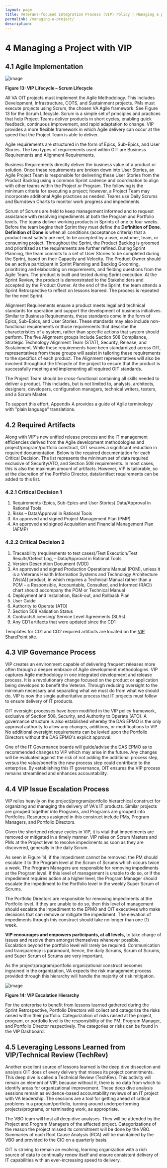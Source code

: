 ```yaml
---
layout: page
title: Veterans-focused Integration Process (VIP) Policy | Managing a project
permalink: /managing-a-project/
description:
---
```


# 4 Managing a Project with VIP

## 4.1 Agile Implementation

![image](https://user-images.githubusercontent.com/16787361/42826681-fd168e28-89b2-11e8-92cb-aeb7d8a2f228.png)

**Figure 13: VIP Lifecycle – Scrum Lifecycle**

All VA OIT projects must implement the Agile Methodology. This includes Development, Infrastructure, COTS, and Sustainment projects. PMs must execute projects using Scrum, the chosen VA Agile framework. See Figure 13 for the Scrum Lifecycle. Scrum is a simple set of principles and practices that help Project Teams deliver products in short cycles, enabling quick feedback, continuous improvement, and rapid adaptation to change. VIP provides a more flexible framework in which Agile delivery can occur at the speed that the Project Team is able to deliver.

Agile requirements are structured in the form of Epics, Sub-Epics, and User Stories. The two types of requirements used within OIT are Business Requirements and Alignment Requirements.

Business Requirements directly deliver the business value of a product or solution. Once these requirements are broken down into User Stories, an Agile Project Team is responsible for delivering these User Stories from the Product Backlog using a common Sprint cadence and coordination to align with other teams within the Project or Program. The following is the minimum criteria for executing a project; however, a Project Team may incorporate additional Agile practices as needed. Teams use Daily Scrums and Burndown Charts to monitor work progress and impediments.

Scrum of Scrums are held to keep management informed and to request assistance with resolving impediments at both the Program and Portfolio levels. The teams deliver working products in Sprints of one to four weeks. Before the team begins their Sprint they must define the **Definition of Done**. **Definition of Done** is when all conditions (acceptance criteria) that a product must satisfy are met, to be accepted by a user, customer, team, or consuming project. Throughout the Sprint, the Product Backlog is groomed and prioritized as the requirements are further refined. During Sprint Planning, the team commits to a set of User Stories to be completed during the Sprint, based on their Capacity and Velocity. The Product Owner should be an active participant in Sprint Planning and Backlog Grooming, prioritizing and elaborating on requirements, and fielding questions from the Agile Team. The product is built and tested during Sprint execution. At the Sprint Review, the product is demonstrated to the Stakeholders and accepted by the Product Owner. At the end of the Sprint, the team attends a Sprint Retrospective to reflect on lessons learned. The process is repeated for the next Sprint.

Alignment Requirements ensure a product meets legal and technical standards for operation and support the development of business initiatives. Similar to Business Requirements, these standards come in the form of Epics, Sub-Epics, and User Stories. These standards may also include non-functional requirements or those requirements that describe the characteristics of a system, rather than specific actions that system should perform. The five Alignment groups include Section 508 Compliance, Strategic Technology Alignment Team (STAT), Security, Release, and Sustainment. While these requirements have been standardized across OIT, representatives from these groups will assist in tailoring these requirements to the specifics of each product. The Alignment representatives will also be involved throughout the lifecycle of the project to ensure that the product is successfully meeting and implementing all required OIT standards.

The Project Team should be cross-functional containing all skills needed to deliver a product. This includes, but is not limited to, analysts, architects, designers, developers, configuration managers, technical writers, testers, and a Scrum Master.

To support this effort, Appendix A provides a guide of Agile terminology with "plain language" translations.

## 4.2 Required Artifacts

Along with VIP's new unified release process and the IT management efficiencies derived from the Agile development methodologies and project/program/portfolio construct, OIT secures a significant reduction in required documentation. Below is the required documentation for each Critical Decision. The list represents the minimum set of data required exclusive of Security/ATO, and Section 508 requirements. In most cases, this is also the maximum amount of artifacts. However, VIP is tailorable, so at the discretion of the Portfolio Director, data/artifact requirements can be added to this list.

### 4.2.1 Critical Decision 1

1. Requirements (Epics, Sub-Epics and User Stories) Data/Approval in Rational Tools
2. Risks – Data/Approval in Rational Tools
3. An approved and signed Project Management Plan (PMP)
4. An approved and signed Acquisition and Financial Management Plan (AFMP)

### 4.2.2 Critical Decision 2

1. Traceability (requirements to test cases)/Test Execution/Test Results/Defect Log, – Data/Approval in Rational Tools
2. Version Description Document (VDD)
3. An approved and signed Production Operations Manual (POM), unless it is a Veterans Health Information Systems and Technology Architecture (VistA)] product, in which requires a Technical Manual rather than a POM – a Responsible, Accountable, Consulted, and Informed (RACI) chart should accompany the POM or Technical Manual
4. Deployment and Installation, Back-out, and Rollback Plan
5. User Guide
6. Authority to Operate (ATO)
7. Section 508 Validation Status
8. Contracts/Licensing/ Service Level Agreements (SLAs)
9. Any CD1 artifacts that were updated since the CD1

Templates for CD1 and CD2 required artifacts are located on the [VIP SharePoint](https://vaww.vaco.portal.va.gov/sites/OIT/epmo/vip/Pages/Assessment%20and%20Reporting.aspx) site.

## 4.3 VIP Governance Process

VIP creates an environment capable of delivering frequent releases more often through a deeper embrace of Agile development methodologies. VIP captures Agile methodology in one integrated development and release process. It is a revolutionary change focused on the product or application being developed to benefit the Veteran. Through reducing oversight to the minimum necessary and separating what we must do from what we should do, VIP is now the single authoritative process that IT projects must follow to ensure delivery of IT products.

OIT oversight processes have been modified in the VIP policy framework, exclusive of Section 508, Security, and Authority to Operate (ATO). A governance structure is also established whereby the DAS EPMO is the only approval authority to allow any changes, additions, or modifications to VIP. No additional oversight requirements can be levied upon the Portfolio Directors without the DAS EPMO's explicit approval.

One of the IT Governance boards will guide/advise the DAS EPMO as to recommended changes to VIP which may arise in the future. Any changes will be evaluated against the risk of not adding the additional process step, versus the value/benefits the new process step could contribute to the enterprise. By establishing this IT governance, OIT ensures the VIP process remains streamlined and enhances accountability.

## 4.4 VIP Issue Escalation Process

VIP relies heavily on the project/program/portfolio hierarchical construct for organizing and managing the delivery of VA's IT products. Similar projects are grouped together into Programs, and Programs are grouped into Portfolios. Resources assigned in this construct include PMs, Program Managers, and Portfolio Directors.

Given the shortened release cycles in VIP, it is vital that impediments are removed or mitigated in a timely manner. VIP relies on Scrum Masters and PMs at the Project level to resolve impediments as soon as they are discovered, generally in the daily Scrum.

As seen in Figure 14, if the impediment cannot be removed, the PM should escalate it to the Program level at the Scrum of Scrums which occurs twice a week. The Program Managers are responsible for removing impediments at the Program level. If this level of management is unable to do so, or if the impediment requires action at a higher level, the Program Manager should escalate the impediment to the Portfolio level in the weekly Super Scrum of Scrums.

The Portfolio Directors are responsible for removing impediments at the Portfolio level. If they are unable to do so, then this level of management should escalate the impediment to the EPMO and OIT executives who make decisions that can remove or mitigate the impediment. The elevation of impediments through this construct should take no longer than one (1) week.

**VIP encourages and empowers participants, at all levels,** to take charge of issues and resolve them amongst themselves whenever possible. Escalation beyond the portfolio level will rarely be required. Communication and transparency is paramount, hence, the daily Scrums, Scrum of Scrums, and Super Scrum of Scrums are very important.

As the project/program/portfolio organizational construct becomes ingrained in the organization, VA expects the risk management process provided through this hierarchy will handle the majority of risk mitigation.

![image](https://user-images.githubusercontent.com/16787361/42826718-17465594-89b3-11e8-9355-a202c8bc4b69.png)

**Figure 14: VIP Escalation Hierarchy**

For the enterprise to benefit from lessons learned gathered during the Sprint Retrospective, Portfolio Directors will collect and categorize the risks raised within their portfolio. Categorization of risks raised at the project, program, or portfolio level is the responsibility of the PM, Program Manager, and Portfolio Director respectively. The categories or risks can be found in the VIP Dashboard.

## 4.5 Leveraging Lessons Learned from VIP/Technical Review (TechRev)

Another excellent source of lessons learned is the deep dive dissection and analysis OIT does of every delivery that misses its project commitments. This deep dive is called a Technical Review (TechRev). This activity will remain an element of VIP, because without it, there is no data from which to identify areas for organizational improvement. These deep dive analysis sessions remain as evidence-based accountability reviews of an IT project with VA leadership. The sessions are a tool for getting ahead of critical problems in a program/portfolio, turning around underperforming projects/programs, or terminating work, as appropriate.

The VBO team will host all deep dive analyses. They will be attended by the Project and Program Managers of the affected project. Categorizations of the reason the project missed its commitment will be done by the VBO. Summaries of each Root Cause Analysis (RCA) will be maintained by the VBO and provided to the CIO on a quarterly basis.

OIT is striving to remain an evolving, learning organization with a rich source of data to continually renew itself and ensure consistent delivery of IT capabilities with an ever-increasing speed to delivery.
